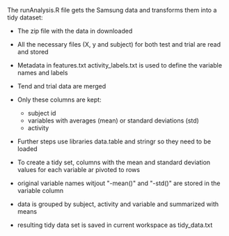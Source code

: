 The runAnalysis.R file gets the Samsung data and transforms them into a tidy dataset:

- The zip file with the data in downloaded
- All the necessary files (X, y and subject) for both test and trial are read and stored
- Metadata in features.txt activity_labels.txt is used to define the variable names and labels
- Tend and trial data are merged
- Only these columns are kept:
    - subject id
    - variables with averages (mean) or standard deviations (std)
    - activity 

- Further steps use libraries data.table and stringr so they need to be loaded
- To create a tidy set, columns with the mean and standard deviation values for each variable ar pivoted to rows
- original variable names witjout "-mean()" and "-std()" are stored in the variable column
- data is grouped by subject, activity and variable and summarized with means

- resulting tidy data set is saved in current workspace as tidy_data.txt

